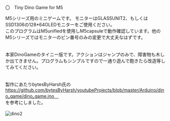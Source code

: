 〇　Tiny Dino Game for M5

M5シリーズ用のミニゲームです。
モニターはGLASSUNIT2、もしくはSSD1306の128*64OLEDモニターをご使用ください。
<br>
このプログラムはM5unifiedを使用しM5capsuleで動作確認しています。他のM5シリーズではモニターのピン番号のみの変更で大丈夫なはずです。
<br>
<br>
<br>
本家DinoGameのタイニー版です。アクションはジャンプのみで、障害物も木しか出てきません。プログラムもシンプルですので一通り遊んで飽きたら改造等してみてください。<br>
<br>
<br>
製作にあたりbytesByHarsh氏の<br>
https://github.com/bytesByHarsh/youtubeProjects/blob/master/Arduino/dino_game/dino_game.ino　<br>
を参考にしました。<br>
<br>
![dino2](https://github.com/user-attachments/assets/cbe8d352-7f07-45b9-83f7-2880537934d6)
